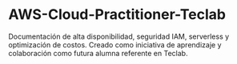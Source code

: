 # AWS-Cloud-Practitioner-Teclab
Documentación de alta disponibilidad, seguridad IAM, serverless y optimización de costos. Creado como iniciativa de aprendizaje y colaboración como futura alumna referente en Teclab.
